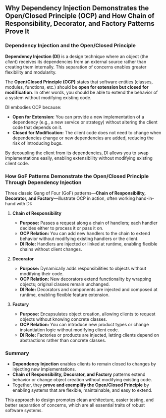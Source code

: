 ## Why Dependency Injection Demonstrates the Open/Closed Principle (OCP) and How Chain of Responsibility, Decorator, and Factory Patterns Prove It

### Dependency Injection and the Open/Closed Principle

**Dependency Injection (DI)** is a design technique where an object (the *client*) receives its dependencies from an external source rather than creating them internally. This separation of concerns enables greater flexibility and modularity.

The **Open/Closed Principle (OCP)** states that software entities (classes, modules, functions, etc.) should be **open for extension but closed for modification**. In other words, you should be able to extend the behavior of a system without modifying existing code.

DI embodies OCP because:

- **Open for Extension:** You can provide a new implementation of a dependency (e.g., a new service or strategy) without altering the client code that depends on it.
- **Closed for Modification:** The client code does not need to change when dependencies change or new dependencies are added, reducing the risk of introducing bugs.

By decoupling the client from its dependencies, DI allows you to swap implementations easily, enabling extensibility without modifying existing client code.

### How GoF Patterns Demonstrate the Open/Closed Principle Through Dependency Injection

Three classic Gang of Four (GoF) patterns—**Chain of Responsibility, Decorator, and Factory**—illustrate OCP in action, often working hand-in-hand with DI:

1. **Chain of Responsibility**

   - **Purpose:** Passes a request along a chain of handlers; each handler decides either to process it or pass it on.
   - **OCP Relation:** You can add new handlers to the chain to extend behavior without modifying existing handlers or the client.
   - **DI Role:** Handlers are injected or linked at runtime, enabling flexible chains without client changes.

2. **Decorator**

   - **Purpose:** Dynamically adds responsibilities to objects without modifying their code.
   - **OCP Relation:** New decorators extend functionality by wrapping objects; original classes remain unchanged.
   - **DI Role:** Decorators and components are injected and composed at runtime, enabling flexible feature extension.

3. **Factory**

   - **Purpose:** Encapsulates object creation, allowing clients to request objects without knowing concrete classes.
   - **OCP Relation:** You can introduce new product types or change instantiation logic without modifying client code.
   - **DI Role:** Factories or products are injected, letting clients depend on abstractions rather than concrete classes.

### Summary

- **Dependency Injection** enables clients to remain closed to changes by injecting new implementations.
- **Chain of Responsibility, Decorator, and Factory** patterns extend behavior or change object creation without modifying existing code.
- Together, they **prove and exemplify the Open/Closed Principle** by enabling systems that are flexible, maintainable, and easy to extend.

This approach to design promotes clean architecture, easier testing, and better separation of concerns, which are all essential traits of robust software systems.
